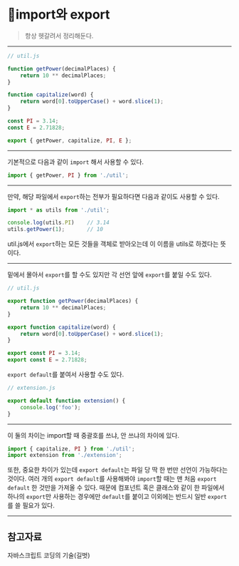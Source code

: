 

# 🎡import와 export

> 항상 헷갈려서 정리해둔다.

---

```javascript
// util.js

function getPower(decimalPlaces) {
	return 10 ** decimalPlaces;
}

function capitalize(word) {
	return word[0].toUpperCase() + word.slice(1);
}

const PI = 3.14;
const E = 2.71828;

export { getPower, capitalize, PI, E };
```

---

기본적으로 다음과 같이 `import` 해서 사용할 수 있다.

```javascript
import { getPower, PI } from './util';
```

---

만약, 해당 파일에서 `export`하는 전부가 필요하다면 다음과 같이도 사용할 수 있다.

```javascript
import * as utils from './util';

console.log(utils.PI)    // 3.14
utils.getPower(1);       // 10
```

util.js에서 `export`하는 모든 것들을 객체로 받아오는데 이 이름을 utils로 하겠다는 뜻이다.

---

밑에서 몰아서 `export`를 할 수도 있지만 각 선언 앞에 `export`를 붙일 수도 있다.

```javascript
// util.js

export function getPower(decimalPlaces) {
	return 10 ** decimalPlaces;
}

export function capitalize(word) {
	return word[0].toUpperCase() + word.slice(1);
}

export const PI = 3.14;
export const E = 2.71828;
```

`export default`를 붙여서 사용할 수도 있다.

```javascript
// extension.js

export default function extension() {
	console.log('foo');
}
```

---

이 둘의 차이는 import할 때 중괄호를 쓰냐, 안 쓰냐의 차이에 있다.

```javascript
import { capitalize, PI } from './util';
import extension from './extension';
```

또한, 중요한 차이가 있는데 `export default`는 파일 당 딱 한 번만 선언이 가능하다는 것이다. 여러 개의 `export default`를 사용해봐야 `import`할 때는 맨 처음 `export default` 한 것만을 가져올 수 있다. 때문에 컴포넌트 혹은 클래스와 같이 한 파일에서 하나의 `export`만 사용하는 경우에만 `default`를 붙이고 이외에는 반드시 일반 `export`를 쓸 필요가 있다.

---

## 참고자료

자바스크립트 코딩의 기술(길벗)

